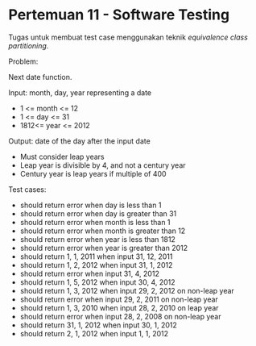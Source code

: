 # Pertemuan 11 - Software Testing

Tugas untuk membuat test case menggunakan teknik *equivalence class partitioning*.

Problem:

Next date function.

Input: month, day, year representing a date

- 1 <= month <= 12
- 1 <= day <= 31
- 1812<= year <= 2012

Output: date of the day after the input date

- Must consider leap years
- Leap year is divisible by 4, and not a century year
- Century year is leap years if multiple of 400

Test cases:

- should return error when day is less than 1
- should return error when day is greater than 31
- should return error when month is less than 1
- should return error when month is greater than 12
- should return error when year is less than 1812
- should return error when year is greater than 2012
- should return 1, 1, 2011 when input 31, 12, 2011
- should return 1, 2, 2012 when input 31, 1, 2012
- should return error when input 31, 4, 2012
- should return 1, 5, 2012 when input 30, 4, 2012
- should return 1, 3, 2012 when input 29, 2, 2012 on non-leap year
- should return error when input 29, 2, 2011 on non-leap year
- should return 1, 3, 2010 when input 28, 2, 2010 on leap year
- should return error when input 28, 2, 2008 on non-leap year
- should return 31, 1, 2012 when input 30, 1, 2012
- should return 2, 1, 2012 when input 1, 1, 2012
